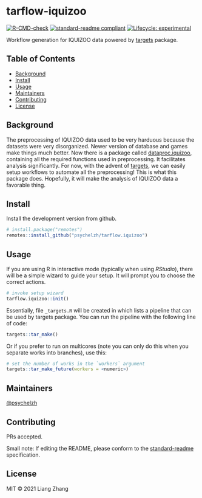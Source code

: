 # tarflow-iquizoo

<!-- badges: start -->
[![R-CMD-check](https://github.com/psychelzh/tarflow.iquizoo/workflows/R-CMD-check/badge.svg)](https://github.com/psychelzh/tarflow.iquizoo/actions)
[![standard-readme compliant](https://img.shields.io/badge/standard--readme-OK-green.svg?style=flat-square)](https://github.com/RichardLitt/standard-readme)
[![Lifecycle: experimental](https://img.shields.io/badge/lifecycle-experimental-orange.svg)](https://lifecycle.r-lib.org/articles/stages.html#experimental)
<!-- badges: end -->

Workflow generation for IQUIZOO data powered by [targets](https://github.com/wlandau/targets) package.

## Table of Contents

- [Background](#background)
- [Install](#install)
- [Usage](#usage)
- [Maintainers](#maintainers)
- [Contributing](#contributing)
- [License](#license)

## Background

The preprocessing of IQUIZOO data used to be very harduous because the datasets were very disorganized. Newer version of database and games make things much better. Now there is a package called [dataproc.iquizoo](https://github.com/psychelzh/dataproc.iquizoo), containing all the required functions used in preprocessing. It facilitates analysis significantly. For now, with the advent of [targets](https://github.com/wlandau/targets), we can easily setup workflows to automate all the preprocessing! This is what this package does. Hopefully, it will make the analysis of IQUIZOO data a favorable thing.

## Install

Install the development version from github.

```r
# install.package("remotes")
remotes::install_github("psychelzh/tarflow.iquizoo")
```

## Usage

If you are using R in interactive mode (typically when using *RStudio*), there will be a simple wizard to guide your setup. It will prompt you to choose the correct actions.

```r
# invoke setup wizard
tarflow.iquizoo::init()
```

Essentially, file `_targets.R` will be created in which lists a pipeline that can be used by targets package. You can run the pipeline with the following line of code:

```r
targets::tar_make()
```

Or if you prefer to run on multicores (note you can only do this when you separate works into branches), use this:

```r
# set the number of works in the `workers` argument
targets::tar_make_future(workers = <numeric>)
```

## Maintainers

[@psychelzh](https://github.com/psychelzh)

## Contributing

PRs accepted.

Small note: If editing the README, please conform to the [standard-readme](https://github.com/RichardLitt/standard-readme) specification.

## License

MIT © 2021 Liang Zhang
